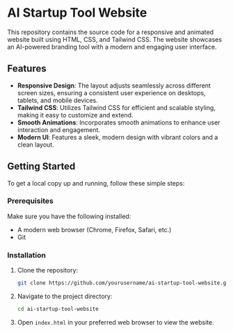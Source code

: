 # AI Startup Tool Website

This repository contains the source code for a responsive and animated website built using HTML, CSS, and Tailwind CSS. The website showcases an AI-powered branding tool with a modern and engaging user interface.

## Features

- **Responsive Design**: The layout adjusts seamlessly across different screen sizes, ensuring a consistent user experience on desktops, tablets, and mobile devices.
- **Tailwind CSS**: Utilizes Tailwind CSS for efficient and scalable styling, making it easy to customize and extend.
- **Smooth Animations**: Incorporates smooth animations to enhance user interaction and engagement.
- **Modern UI**: Features a sleek, modern design with vibrant colors and a clean layout.


## Getting Started

To get a local copy up and running, follow these simple steps:

### Prerequisites

Make sure you have the following installed:
- A modern web browser (Chrome, Firefox, Safari, etc.)
- Git

### Installation

1. Clone the repository:
    ```bash
    git clone https://github.com/yourusername/ai-startup-tool-website.git
    ```
2. Navigate to the project directory:
    ```bash
    cd ai-startup-tool-website
    ```
3. Open `index.html` in your preferred web browser to view the website.


